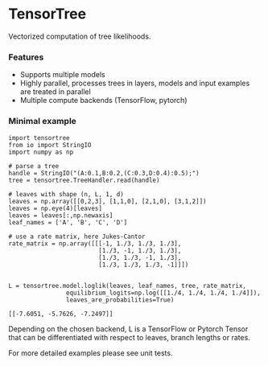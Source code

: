 # TensorTree

Vectorized computation of tree likelihoods.

### Features
- Supports multiple models
- Highly parallel, processes trees in layers, models and input examples are treated in parallel
- Multiple compute backends (TensorFlow, pytorch)

### Minimal example

```
import tensortree
from io import StringIO
import numpy as np

# parse a tree 
handle = StringIO("(A:0.1,B:0.2,(C:0.3,D:0.4):0.5);")
tree = tensortree.TreeHandler.read(handle)

# leaves with shape (n, L, 1, d)
leaves = np.array([[0,2,3], [1,1,0], [2,1,0], [3,1,2]])
leaves = np.eye(4)[leaves]
leaves = leaves[:,np.newaxis]
leaf_names = ['A', 'B', 'C', 'D']

# use a rate matrix, here Jukes-Cantor
rate_matrix = np.array([[[-1, 1./3, 1./3, 1./3], 
                         [1./3, -1, 1./3, 1./3], 
                         [1./3, 1./3, -1, 1./3], 
                         [1./3, 1./3, 1./3, -1]]])


L = tensortree.model.loglik(leaves, leaf_names, tree, rate_matrix, 
                equilibrium_logits=np.log([[1./4, 1./4, 1./4, 1./4]]),
                leaves_are_probabilities=True)
```
`[[-7.6051, -5.7626, -7.2497]]`

Depending on the chosen backend, L is a TensorFlow or Pytorch Tensor that can be differentiated with respect to leaves, branch lengths or rates.

For more detailed examples please see unit tests.
